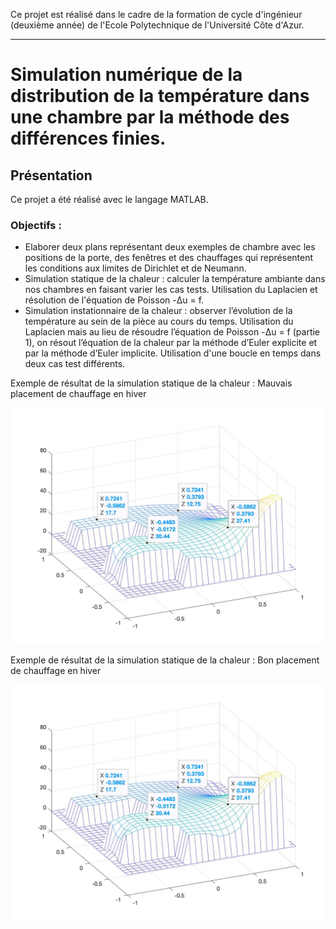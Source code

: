 Ce projet est réalisé dans le cadre de la formation de cycle d'ingénieur (deuxième année) de l'Ecole Polytechnique de l'Université Côte d'Azur.
***
# Simulation numérique de la distribution de la température dans une chambre par la méthode des différences finies.

## Présentation
Ce projet a été réalisé avec le langage MATLAB.

### Objectifs :
* Elaborer deux plans représentant deux exemples de chambre avec les positions de la porte, des fenêtres et des chauffages qui représentent les conditions aux limites de Dirichlet et de Neumann.
* Simulation statique de la chaleur : calculer la température ambiante dans nos chambres en faisant varier les cas tests. Utilisation du Laplacien et résolution de l'équation de Poisson -Δu = f.
* Simulation instationnaire de la chaleur : observer l’évolution de la température au sein de la pièce au cours du temps. Utilisation du Laplacien mais au lieu de résoudre l’équation de Poisson -Δu = f (partie 1), on résout l’équation de la chaleur par la méthode d’Euler explicite et par la méthode d’Euler implicite. Utilisation d'une boucle en temps dans deux cas test différents.

Exemple de résultat de la simulation statique de la chaleur : Mauvais placement de chauffage en hiver

![alt text](https://github.com/JulienChoukroun/Simulation-Numerique-Temperature-EDP-MATLAB/blob/main/Images/hiver_avec_mauvais_chauffage.jpg "Simulation statique de la chaleur-hiver mauvais chauffages")

Exemple de résultat de la simulation statique de la chaleur : Bon placement de chauffage en hiver

![alt text](https://github.com/JulienChoukroun/Simulation-Numerique-Temperature-EDP-MATLAB/blob/main/Images/hiver_avec_mauvais_chauffage.jpg "Simulation statique de la chaleur-hiver bon chauffages")
